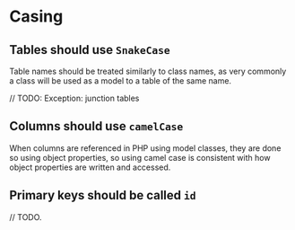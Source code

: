 # Casing

## Tables should use `SnakeCase`

Table names should be treated similarly to class names, as very commonly a class will be used as a model to a table of the same name.

// TODO: Exception: junction tables

## Columns should use `camelCase`

When columns are referenced in PHP using model classes, they are done so using object properties, so using camel case is consistent with how object properties are written and accessed.

## Primary keys should be called `id`

// TODO.
